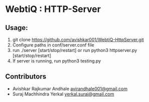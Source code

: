# WebtiQ : HTTP-Server

## Usage:
1. git clone https://github.com/avishkar001/WebtiQ-HttpServer.git
2. Configure paths in conf/server.conf file
3. run ./server [start/stop/restart] or run python3 httpserver.py [start/stop/restart]
4. If server is running, run python3 testing.py


## Contributors
- Avishkar Rajkumar Andhale <avirandhale001@gmail.com>
- Suraj Machhindra Yerkal   <yerkal.suraj@gmail.com>
